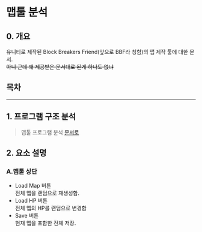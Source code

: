 # 맵툴 분석
## 0. 개요
 유니티로 제작된 Block Breakers Friend(앞으로 BBF라 칭함)의 맵 제작 툴에 대한 문서.  
 ~~아니 근데 왜 제공받은 문서대로 된게 하나도 없냐~~
## 목차

*****

## 1. 프로그램 구조 분석
> 맵툴 프로그램 분석 [문서로]()
## 2. 요소 설명
### A.맵툴 상단
- Load Map 버튼   
    전체 맵을 랜덤으로 재생성함.
- Load HP 버튼  
    전체 맵의 HP를 랜덤으로 변경함
- Save 버튼  
    현재 맵을 포함한 전체 저장.
